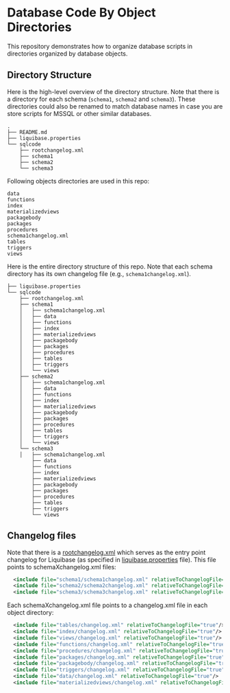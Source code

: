 # Database Code By Object Directories

This repository demonstrates how to organize database scripts in directories organized by database objects.

## Directory Structure
Here is the high-level overview of the directory structure. Note that there is a directory for each schema (`schema1`, `schema2` and `schema3`). These directories could also be renamed to match database names in case you are store scripts for MSSQL or other similar databases. 
```
.
├── README.md
├── liquibase.properties
└── sqlcode
    ├── rootchangelog.xml
    ├── schema1
    ├── schema2
    └── schema3
```

Following objects directories are used in this repo:
```
data
functions
index
materializedviews
packagebody
packages
procedures
schema1changelog.xml
tables
triggers
views
```

Here is the entire directory structure of this repo. Note that each schema directory has its own changelog file (e.g., `schema1changelog.xml`). 

```.
├── liquibase.properties
└── sqlcode
    ├── rootchangelog.xml
    ├── schema1
    │   ├── schema1changelog.xml
    │   ├── data
    │   ├── functions
    │   ├── index
    │   ├── materializedviews
    │   ├── packagebody
    │   ├── packages
    │   ├── procedures
    │   ├── tables
    │   ├── triggers
    │   └── views
    ├── schema2
    │   ├── schema1changelog.xml
    │   ├── data
    │   ├── functions
    │   ├── index
    │   ├── materializedviews
    │   ├── packagebody
    │   ├── packages
    │   ├── procedures
    │   ├── tables
    │   ├── triggers
    │   └── views
    └── schema3
    │   ├── schema1changelog.xml
        ├── data
        ├── functions
        ├── index
        ├── materializedviews
        ├── packagebody
        ├── packages
        ├── procedures
        ├── tables
        ├── triggers
        └── views
```

## Changelog files
Note that there is a [rootchangelog.xml](sqlcode/rootchangelog.xml) which serves as the entry point changelog for Liquibase (as specified in [liquibase.properties](liquibase.properties) file). This file points to schemaXchangelog.xml files:
```xml
  <include file="schema1/schema1changelog.xml" relativeToChangelogFile="true"/>
  <include file="schema2/schema2changelog.xml" relativeToChangelogFile="true"/>
  <include file="schema3/schema3changelog.xml" relativeToChangelogFile="true"/>
```

Each schemaXchangelog.xml file points to a changelog.xml file in each object directory:
```xml
  <include file="tables/changelog.xml" relativeToChangelogFile="true"/>
  <include file="index/changelog.xml" relativeToChangelogFile="true"/>
  <include file="views/changelog.xml" relativeToChangelogFile="true"/>
  <include file="functions/changelog.xml" relativeToChangelogFile="true"/>
  <include file="procedures/changelog.xml" relativeToChangelogFile="true"/>
  <include file="packages/changelog.xml" relativeToChangelogFile="true"/>
  <include file="packagebody/changelog.xml" relativeToChangelogFile="true"/>
  <include file="triggers/changelog.xml" relativeToChangelogFile="true"/>
  <include file="data/changelog.xml" relativeToChangelogFile="true"/>
  <include file="materializedviews/changelog.xml" relativeToChangelogFile="true"/>
```

